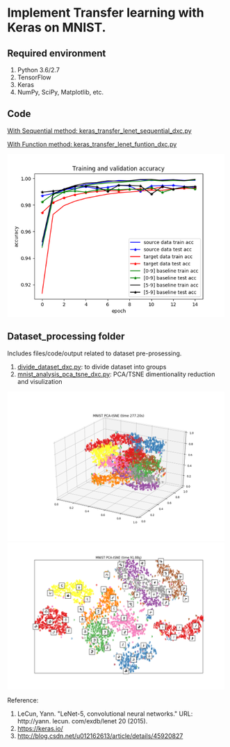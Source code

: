 # Implement Transfer learning with Keras on MNIST.



## Required environment

1. Python 3.6/2.7
2. TensorFlow
3. Keras
4. NumPy, SciPy, Matplotlib, etc.


##  Code
[With Sequential method: keras_transfer_lenet_sequential_dxc.py](https://github.com/dxc33linger/transfer_learning/blob/master/keras_transfer_lenet_sequential_dxc.py)

[With Function method: keras_transfer_lenet_funtion_dxc.py](https://github.com/dxc33linger/transfer_learning/blob/master/keras_transfer_lenet_funtion_dxc.py)

<img src="https://github.com/dxc33linger/transfer_learning/blob/master/dataset_processing/train_curve_keras_function_lenet_mnist.png" width="500" alt="learning curve"/>

## Dataset_processing folder

Includes files/code/output related to dataset pre-prosessing.

1. [divide_dataset_dxc.py](https://github.com/dxc33linger/transfer_learning/blob/master/dataset_processing/divide_dataset_dxc.py): to divide dataset into groups
2. [mnist_analysis_pca_tsne_dxc.py](https://github.com/dxc33linger/transfer_learning/blob/master/dataset_processing/mnist_analysis_pca_tsne_dxc.py): PCA/TSNE dimentionality reduction and visulization 

<img src="https://github.com/dxc33linger/transfer_learning/blob/master/dataset_processing/Figure_1.png" width="500" alt="3D visualization"/>

<img src="https://github.com/dxc33linger/transfer_learning/blob/master/dataset_processing/Figure_2.png" width="500" alt="2D visualization"/>


Reference:
1. LeCun, Yann. "LeNet-5, convolutional neural networks." URL: http://yann. lecun. com/exdb/lenet 20 (2015).
2. https://keras.io/
3. http://blog.csdn.net/u012162613/article/details/45920827

